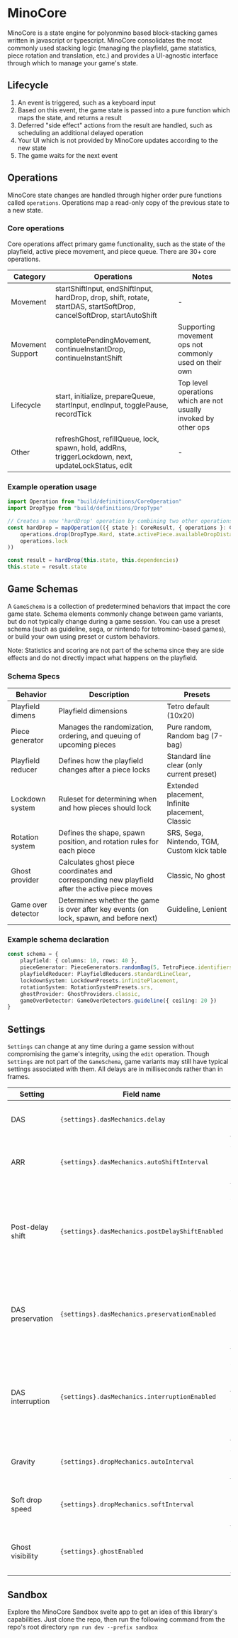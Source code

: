 # MinoCore

MinoCore is a state engine for polyonmino based block-stacking games written in javascript or typescript. MinoCore consolidates the most commonly used stacking logic (managing the playfield, game statistics, piece rotation and translation, etc.) and provides a UI-agnostic interface through which to manage your game's state.

## Lifecycle
1. An event is triggered, such as a keyboard input
2. Based on this event, the game state is passed into a pure function which maps the state, and returns a result
3. Deferred "side effect" actions from the result are handled, such as scheduling an additional delayed operation
4. Your UI which is not provided by MinoCore updates according to the new state
5. The game waits for the next event

## Operations

MinoCore state changes are handled through higher order pure functions called `operations`. Operations map a read-only copy of the previous state to a new state.
### Core operations

Core operations affect primary game functionality, such as the state of the playfield, active piece movement, and piece queue. There are 30+ core operations.

| Category         | Operations                                                                                                             | Notes                                                           |
|------------------|------------------------------------------------------------------------------------------------------------------------|-----------------------------------------------------------------|
| Movement         | startShiftInput, endShiftInput, hardDrop, drop, shift, rotate, startDAS, startSoftDrop, cancelSoftDrop, startAutoShift | -                                                               |
| Movement Support | completePendingMovement, continueInstantDrop, continueInstantShift                                                     | Supporting movement ops not commonly used on their own          |
| Lifecycle        | start, initialize, prepareQueue, startInput, endInput, togglePause, recordTick                                         | Top level operations which are not usually invoked by other ops |
| Other            | refreshGhost, refillQueue, lock, spawn,  hold, addRns, triggerLockdown, next, updateLockStatus, edit                   | -                                                               |


### Example operation usage

```ts
import Operation from "build/definitions/CoreOperation"
import DropType from "build/definitions/DropType"

// Creates a new 'hardDrop' operation by combining two other operations: drop and lock
const hardDrop = mapOperation(({ state }: CoreResult, { operations }: CoreDependencies) => sequence(
    operations.drop(DropType.Hard, state.activePiece.availableDropDistance),
    operations.lock
))

const result = hardDrop(this.state, this.dependencies)
this.state = result.state
```

## Game Schemas

A `GameSchema` is a collection of predetermined behaviors that impact the core game state. 
Schema elements commonly change between game variants, but do not typically change during a game session. 
You can use a preset schema (such as guideline, sega, or nintendo for tetromino-based games), or build your own using preset or custom behaviors. 

Note: Statistics and scoring are not part of the schema since they are side effects and do not directly impact what happens on the playfield.

### Schema Specs
| Behavior           | Description                                                                                     | Presets                                         |
|--------------------|-------------------------------------------------------------------------------------------------|-------------------------------------------------|
| Playfield dimens   | Playfield dimensions                                                                            | Tetro default (10x20)                           |
| Piece generator    | Manages the randomization, ordering, and queuing of upcoming pieces                             | Pure random, Random bag (7-bag)                 |
| Playfield reducer  | Defines how the playfield changes after a piece locks                                           | Standard line clear (only current preset)       |
| Lockdown system    | Ruleset for determining when and how pieces should lock                                         | Extended placement, Infinite placement, Classic |
| Rotation system    | Defines the shape, spawn position, and rotation rules for each piece                            | SRS, Sega, Nintendo, TGM, Custom kick table     |
| Ghost provider     | Calculates ghost piece coordinates and corresponding new playfield after the active piece moves | Classic, No ghost                               |
| Game over detector | Determines whether the game is over after key events (on lock, spawn, and before next)          | Guideline, Lenient                              |

### Example schema declaration

```ts
const schema = {
    playfield: { columns: 10, rows: 40 },
    pieceGenerator: PieceGenerators.randomBag(5, TetroPiece.identifiers.sort()),
    playfieldReducer: PlayfieldReducers.standardLineClear,
    lockdownSystem: LockdownPresets.infinitePlacement,
    rotationSystem: RotationSystemPresets.srs,
    ghostProvider: GhostProviders.classic,
    gameOverDetector: GameOverDetectors.guideline({ ceiling: 20 })
}
```

## Settings

`Settings` can change at any time during a game session without compromising the game's integrity, using the `edit` operation.
Though `Settings` are not part of the `GameSchema`, game variants may still have typical settings associated with them. All delays are in milliseconds rather than in frames.

| Setting          | Field name                                      | Description                                                                                                                            |
|------------------|-------------------------------------------------|----------------------------------------------------------------------------------------------------------------------------------------|
| DAS              | `{settings}.dasMechanics.delay`                 | Auto shift delay in milliseconds [[wiki]](https://harddrop.com/wiki/DAS)                                                               |
| ARR              | `{settings}.dasMechanics.autoShiftInterval`     | Auto shift repeat rate in milliseconds [[wiki]](https://harddrop.com/wiki/DAS)                                                         |
| Post-delay shift | `{settings}.dasMechanics.postDelayShiftEnabled` | Determines whether auto shift begins immediately after the DAS delay or waits 1 auto shift cycle                                       |
| DAS preservation | `{settings}.dasMechanics.preservationEnabled`   | Determines whether DAS remains charged between pieces [[wiki]](https://harddrop.com/wiki/DAS_Optimization)                             |
| DAS interruption | `{settings}.dasMechanics.interruptionEnabled`   | Determines whether DAS effects are temporarily suspended when shifting left/right [[wiki]](https://harddrop.com/wiki/DAS_Optimization) |
| Gravity          | `{settings}.dropMechanics.autoInterval`         | Automatic drop rate in milliseconds [[wiki]](https://harddrop.com/wiki/Drop)                                                           |
| Soft drop speed  | `{settings}.dropMechanics.softInterval`         | Drop rate during soft drop in milliseconds [[wiki]](https://harddrop.com/wiki/Drop)                                                    |
| Ghost visibility | `{settings}.ghostEnabled`                       | Determines whether the ghost piece is visible [[wiki]](https://harddrop.com/wiki/Ghost_piece)                                          |

## Sandbox

Explore the MinoCore Sandbox svelte app to get an idea of this library's capabilities. Just clone the repo, then run the following command from the repo's root directory `npm run dev --prefix sandbox`